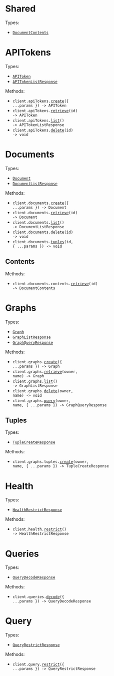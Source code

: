 # Shared

Types:

- <code><a href="./src/resources/shared.ts">DocumentContents</a></code>

# APITokens

Types:

- <code><a href="./src/resources/api-tokens.ts">APIToken</a></code>
- <code><a href="./src/resources/api-tokens.ts">APITokenListResponse</a></code>

Methods:

- <code title="post /api-tokens">client.apiTokens.<a href="./src/resources/api-tokens.ts">create</a>({ ...params }) -> APIToken</code>
- <code title="get /api-tokens/{id}">client.apiTokens.<a href="./src/resources/api-tokens.ts">retrieve</a>(id) -> APIToken</code>
- <code title="get /api-tokens">client.apiTokens.<a href="./src/resources/api-tokens.ts">list</a>() -> APITokenListResponse</code>
- <code title="delete /api-tokens/{id}">client.apiTokens.<a href="./src/resources/api-tokens.ts">delete</a>(id) -> void</code>

# Documents

Types:

- <code><a href="./src/resources/documents/documents.ts">Document</a></code>
- <code><a href="./src/resources/documents/documents.ts">DocumentListResponse</a></code>

Methods:

- <code title="post /documents">client.documents.<a href="./src/resources/documents/documents.ts">create</a>({ ...params }) -> Document</code>
- <code title="get /documents/{id}">client.documents.<a href="./src/resources/documents/documents.ts">retrieve</a>(id) -> Document</code>
- <code title="get /documents">client.documents.<a href="./src/resources/documents/documents.ts">list</a>() -> DocumentListResponse</code>
- <code title="delete /documents/{id}">client.documents.<a href="./src/resources/documents/documents.ts">delete</a>(id) -> void</code>
- <code title="get /documents/{id}/tuples">client.documents.<a href="./src/resources/documents/documents.ts">tuples</a>(id, { ...params }) -> void</code>

## Contents

Methods:

- <code title="get /documents/{id}/contents">client.documents.contents.<a href="./src/resources/documents/contents.ts">retrieve</a>(id) -> DocumentContents</code>

# Graphs

Types:

- <code><a href="./src/resources/graphs/graphs.ts">Graph</a></code>
- <code><a href="./src/resources/graphs/graphs.ts">GraphListResponse</a></code>
- <code><a href="./src/resources/graphs/graphs.ts">GraphQueryResponse</a></code>

Methods:

- <code title="post /graphs">client.graphs.<a href="./src/resources/graphs/graphs.ts">create</a>({ ...params }) -> Graph</code>
- <code title="get /graphs/{owner}/{name}">client.graphs.<a href="./src/resources/graphs/graphs.ts">retrieve</a>(owner, name) -> Graph</code>
- <code title="get /graphs">client.graphs.<a href="./src/resources/graphs/graphs.ts">list</a>() -> GraphListResponse</code>
- <code title="delete /graphs/{owner}/{name}">client.graphs.<a href="./src/resources/graphs/graphs.ts">delete</a>(owner, name) -> void</code>
- <code title="post /graphs/{owner}/{name}/query">client.graphs.<a href="./src/resources/graphs/graphs.ts">query</a>(owner, name, { ...params }) -> GraphQueryResponse</code>

## Tuples

Types:

- <code><a href="./src/resources/graphs/tuples.ts">TupleCreateResponse</a></code>

Methods:

- <code title="post /graphs/{owner}/{name}/tuples">client.graphs.tuples.<a href="./src/resources/graphs/tuples.ts">create</a>(owner, name, { ...params }) -> TupleCreateResponse</code>

# Health

Types:

- <code><a href="./src/resources/health.ts">HealthRestrictResponse</a></code>

Methods:

- <code title="get /health">client.health.<a href="./src/resources/health.ts">restrict</a>() -> HealthRestrictResponse</code>

# Queries

Types:

- <code><a href="./src/resources/queries.ts">QueryDecodeResponse</a></code>

Methods:

- <code title="post /queries/decode">client.queries.<a href="./src/resources/queries.ts">decode</a>({ ...params }) -> QueryDecodeResponse</code>

# Query

Types:

- <code><a href="./src/resources/query.ts">QueryRestrictResponse</a></code>

Methods:

- <code title="post /query">client.query.<a href="./src/resources/query.ts">restrict</a>({ ...params }) -> QueryRestrictResponse</code>
